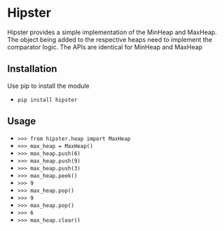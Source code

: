 # Hipster

Hipster provides a simple implementation of the MinHeap and MaxHeap. The object being added to the respective heaps need to implement the comparator logic. The APIs are identical for MinHeap and MaxHeap

## Installation
Use pip to install the module
- ```pip install hipster```

## Usage
- ```>>> from hipster.heap import MaxHeap```
- ```>>> max_heap = MaxHeap()```
- ```>>> max_heap.push(6)```
- ```>>> max_heap.push(9)```
- ```>>> max_heap.push(3)```
- ```>>> max_heap.peek()```
- ```>>> 9```
- ```>>> max_heap.pop()```
- ```>>> 9```
- ```>>> max_heap.pop()```
- ```>>> 6```
- ```>>> max_heap.clear()```



